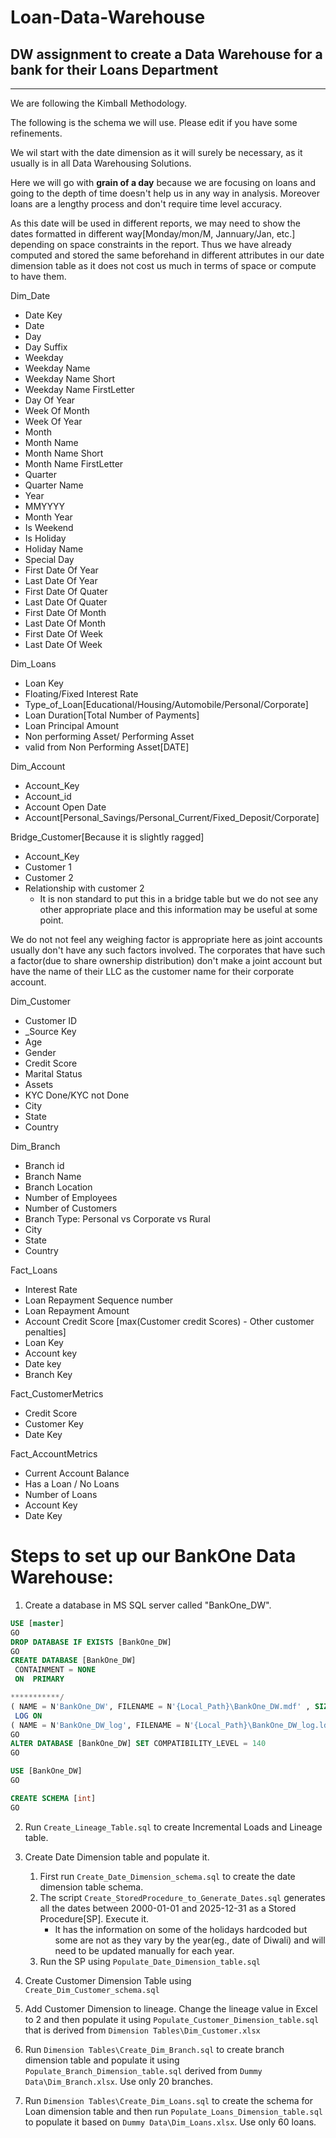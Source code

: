 # Loan-Data-Warehouse

## DW assignment to create a Data Warehouse for a bank for their Loans Department

----
We are following the Kimball Methodology.

The following is the schema we will use. Please edit if you have some refinements.

We wil start with the date dimension as it will surely be necessary, as it usually is in all Data Warehousing Solutions.

Here we will go with **grain of a day** because we are focusing on loans and going to the depth of time doesn't help us in any way in analysis. Moreover loans are a lengthy process and don't require time level accuracy.

As this date will be used in different reports, we may need to show the dates formatted in different way[Monday/mon/M, Jannuary/Jan, etc.] depending on space constraints in the report. Thus we have already computed and stored the same beforehand in different attributes in our date dimension table as it does not cost us much in terms of space or compute to have them.


Dim_Date
- Date Key
- Date
- Day
- Day Suffix
- Weekday
- Weekday Name
- Weekday Name Short
- Weekday Name FirstLetter
- Day Of Year
- Week Of Month
- Week Of Year
- Month
- Month Name
- Month Name Short
- Month Name FirstLetter
- Quarter
- Quarter Name
- Year
- MMYYYY
- Month Year
- Is Weekend
- Is Holiday
- Holiday Name
- Special Day
- First Date Of Year
- Last Date Of Year
- First Date Of Quater
- Last Date Of Quater
- First Date Of Month
- Last Date Of Month
- First Date Of Week
- Last Date Of Week


Dim_Loans
- Loan Key
- Floating/Fixed Interest Rate
- Type_of_Loan[Educational/Housing/Automobile/Personal/Corporate]
- Loan Duration[Total Number of Payments]
- Loan Principal Amount
- Non performing Asset/ Performing Asset
- valid from Non Performing Asset[DATE]

Dim_Account
- Account_Key
- Account_id
- Account Open Date
- Account[Personal_Savings/Personal_Current/Fixed_Deposit/Corporate]

Bridge_Customer[Because it is slightly ragged]
- Account_Key
- Customer 1
- Customer 2
- Relationship with customer 2 
    - It is non standard to put this in a bridge table but we do not see any other appropriate place and this information may be useful at some point.

We do not not feel any weighing factor is appropriate here as joint accounts usually don't have any such factors involved. The corporates that have such a factor(due to share ownership distribution) don't make a joint account but have the name of their LLC as the customer name for their corporate account.

Dim_Customer
- Customer ID
- _Source Key
- Age
- Gender
- Credit Score
- Marital Status
- Assets
- KYC Done/KYC not Done
- City
- State
- Country

Dim_Branch
- Branch id
- Branch Name
- Branch Location
- Number of Employees
- Number of Customers
- Branch Type: Personal vs Corporate vs Rural
- City
- State
- Country

Fact_Loans
- Interest Rate
- Loan Repayment Sequence number
- Loan Repayment Amount
- Account Credit Score [max(Customer credit Scores) - Other customer penalties]
- Loan Key
- Account key
- Date key
- Branch Key

Fact_CustomerMetrics
- Credit Score
- Customer Key
- Date Key

Fact_AccountMetrics
- Current Account Balance
- Has a Loan / No Loans
- Number of Loans
- Account Key
- Date Key

# Steps to set up our BankOne Data Warehouse:

1. Create a database in MS SQL server called "BankOne_DW".
```sql
USE [master]
GO
DROP DATABASE IF EXISTS [BankOne_DW]
GO
CREATE DATABASE [BankOne_DW]
 CONTAINMENT = NONE
 ON  PRIMARY 

***********/
( NAME = N'BankOne_DW', FILENAME = N'{Local_Path}\BankOne_DW.mdf' , SIZE = 1581056KB , MAXSIZE = UNLIMITED, FILEGROWTH = 65536KB )
 LOG ON 
( NAME = N'BankOne_DW_log', FILENAME = N'{Local_Path}\BankOne_DW_log.ldf' , SIZE = 7610368KB , MAXSIZE = 2048GB , FILEGROWTH = 65536KB )
GO
ALTER DATABASE [BankOne_DW] SET COMPATIBILITY_LEVEL = 140
GO

USE [BankOne_DW]
GO

CREATE SCHEMA [int]
GO

```

2. Run `Create_Lineage_Table.sql` to create Incremental Loads and Lineage table.

3. Create Date Dimension table and populate it.
    1. First run `Create_Date_Dimension_schema.sql` to create the date dimension table schema.
    2. The script `Create_StoredProcedure_to_Generate_Dates.sql` generates all the dates between 2000-01-01 and 2025-12-31 as a Stored Procedure[SP]. Execute it.
        - It has the information on some of the holidays hardcoded but some are not as they vary by the year(eg., date of Diwali) and will need to be updated manually for each year.
    3. Run the SP using `Populate_Date_Dimension_table.sql`
4. Create Customer Dimension Table using `Create_Dim_Customer_schema.sql`
5. Add Customer Dimension to lineage. Change the lineage value in Excel to 2 and then populate it using `Populate_Customer_Dimension_table.sql` that is derived from `Dimension Tables\Dim_Customer.xlsx`
6. Run `Dimension Tables\Create_Dim_Branch.sql` to create branch dimension table and populate it using `Populate_Branch_Dimension_table.sql` derived from `Dummy Data\Dim_Branch.xlsx`. Use only 20 branches.
7. Run `Dimension Tables\Create_Dim_Loans.sql` to create the schema for Loan dimension table and then run `Populate_Loans_Dimension_table.sql` to populate it based on `Dummy Data\Dim_Loans.xlsx`. Use only 60 loans.
